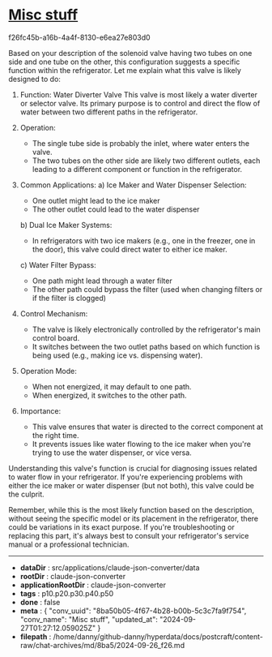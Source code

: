 # [Misc stuff](https://claude.ai/chat/8ba50b05-4f67-4b28-b00b-5c3c7fa9f754)

f26fc45b-a16b-4a4f-8130-e6ea27e803d0

 Based on your description of the solenoid valve having two tubes on one side and one tube on the other, this configuration suggests a specific function within the refrigerator. Let me explain what this valve is likely designed to do:

1. Function: Water Diverter Valve
   This valve is most likely a water diverter or selector valve. Its primary purpose is to control and direct the flow of water between two different paths in the refrigerator.

2. Operation:
   - The single tube side is probably the inlet, where water enters the valve.
   - The two tubes on the other side are likely two different outlets, each leading to a different component or function in the refrigerator.

3. Common Applications:
   a) Ice Maker and Water Dispenser Selection:
      - One outlet might lead to the ice maker
      - The other outlet could lead to the water dispenser

   b) Dual Ice Maker Systems:
      - In refrigerators with two ice makers (e.g., one in the freezer, one in the door), this valve could direct water to either ice maker.

   c) Water Filter Bypass:
      - One path might lead through a water filter
      - The other path could bypass the filter (used when changing filters or if the filter is clogged)

4. Control Mechanism:
   - The valve is likely electronically controlled by the refrigerator's main control board.
   - It switches between the two outlet paths based on which function is being used (e.g., making ice vs. dispensing water).

5. Operation Mode:
   - When not energized, it may default to one path.
   - When energized, it switches to the other path.

6. Importance:
   - This valve ensures that water is directed to the correct component at the right time.
   - It prevents issues like water flowing to the ice maker when you're trying to use the water dispenser, or vice versa.

Understanding this valve's function is crucial for diagnosing issues related to water flow in your refrigerator. If you're experiencing problems with either the ice maker or water dispenser (but not both), this valve could be the culprit. 

Remember, while this is the most likely function based on the description, without seeing the specific model or its placement in the refrigerator, there could be variations in its exact purpose. If you're troubleshooting or replacing this part, it's always best to consult your refrigerator's service manual or a professional technician.

---

* **dataDir** : src/applications/claude-json-converter/data
* **rootDir** : claude-json-converter
* **applicationRootDir** : claude-json-converter
* **tags** : p10.p20.p30.p40.p50
* **done** : false
* **meta** : {
  "conv_uuid": "8ba50b05-4f67-4b28-b00b-5c3c7fa9f754",
  "conv_name": "Misc stuff",
  "updated_at": "2024-09-27T01:27:12.059025Z"
}
* **filepath** : /home/danny/github-danny/hyperdata/docs/postcraft/content-raw/chat-archives/md/8ba5/2024-09-26_f26.md